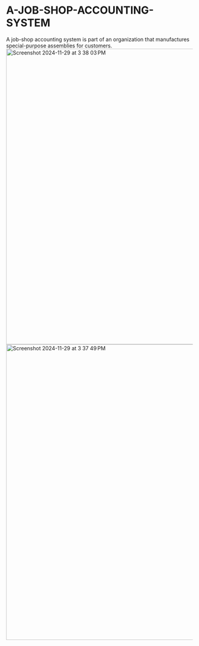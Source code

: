 # A-JOB-SHOP-ACCOUNTING-SYSTEM
A job-shop accounting system is part of an organization that manufactures special-purpose assemblies for customers.
<img width="798" alt="Screenshot 2024-11-29 at 3 38 03 PM" src="https://github.com/user-attachments/assets/ac58fe50-28e2-421a-8e04-964f55ceee35">
<img width="798" alt="Screenshot 2024-11-29 at 3 37 49 PM" src="https://github.com/user-attachments/assets/db4b8e2a-0f98-4119-a428-315cf5f0ce15">


